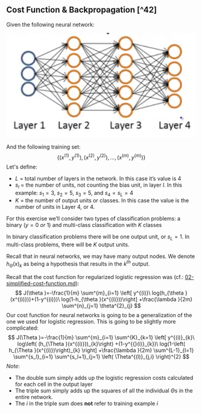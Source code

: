 ## Cost Function & Backpropagation [^42]

Given the following neural network:

![](01-cost-function-and-backpropagation.assets/image-20210422131355186.png)

And the following training set:
$$
\{(x^{(1)}, y^{(1)}), (x^{(2)}, y^{(2)}),...,(x^{(m)}, y^{(m)})\}
$$
Let's define:

* $L$ = total number of layers in the network.  In this case it’s value is $4$
* $s_l$ = the number of units, not counting the bias unit, in layer $l$.  In this example: $s_1=3$, $s_2=5$, $s_3=5$, and $s_4=s_L=4$
* $K$ = the number of output units or classes. In this case the value is the number of units in Layer 4, or $4$.

For this exercise we’ll consider two types of classification problems: a binary ($y=0\ or\ 1$) and multi-class classification with $K$ classes

In binary classification problems there will be one output unit, or $s_L=1$.  In multi-class problems, there will be $K$ output units.

Recall that in neural networks, we may have many output nodes. We denote $h_\Theta(x)_k$ as being a hypothesis that results in the $k^{th}$ output.

Recall that the cost function for regularized logistic regression was (cf.: [02-simplified-cost-function.md](02-simplified-cost-function.md)):
$$
J(\theta )=-\frac{1}{m} \sum^{m}_{i=1} \left[ y^{(i)}\  log(h_{\theta }(x^{(i)}))+(1-y^{(i)})\  log(1-h_{\theta }(x^{(i)}))\right]  +\frac{\lambda }{2m} \sum^{n}_{j=1} \theta^{2}_{j}
$$
Our cost function for neural networks is going to be a generalization of the one we used for logistic regression. This is going to be slightly more complicated:
$$
J(\Theta )=-\frac{1}{m} \sum^{m}_{i=1} \sum^{K}_{k=1} \left[ y^{(i)}_{k}\  log\left( (h_{\Theta }(x^{(i)}))_{k}\right)  +(1-y^{{}(i)}_{k})\  log(1-\left( h_{\Theta }(x^{(i)})\right)_{k}  \right]  +\frac{\lambda }{2m} \sum^{L-1}_{l=1} \sum^{s_l}_{i=1} \sum^{s_l+1}_{j=1} \left( \Theta^{(l)}_{j,i} \right)^{2}
$$
_Note_:

- The double sum simply adds up the logistic regression costs calculated for each cell in the output layer
- The triple sum simply adds up the squares of all the individual $\Theta$s in the entire network.
- The $i$ in the triple sum does **not** refer to training example $i$
